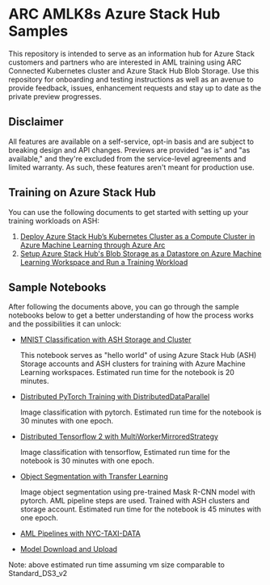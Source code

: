 # ARC AMLK8s Azure Stack Hub Samples

This repository is intended to serve as an information hub for Azure Stack customers and partners who are interested in AML training using ARC Connected Kubernetes cluster and Azure Stack Hub Blob Storage. Use this repository for onboarding and testing instructions as well as an avenue to provide feedback, issues, enhancement requests and stay up to date as the private preview progresses.

## Disclaimer

All features are available on a self-service, opt-in basis and are subject to breaking design and API changes. Previews are provided "as is" and "as available," and they're excluded from the service-level agreements and limited warranty. As such, these features aren't meant for production use.

## Training on Azure Stack Hub

You can use the following documents to get started with setting up your training workloads on ASH:

1. [Deploy Azure Stack Hub’s Kubernetes Cluster as a Compute Cluster in Azure Machine Learning through Azure Arc](AML-ARC-Compute.md)
2. [Setup Azure Stack Hub's Blob Storage as a Datastore on Azure Machine Learning Workspace and Run a Training Workload](Train-AzureArc.md)


## Sample Notebooks

After following the documents above, you can go through the sample notebooks below to get a better understanding of how the process works and the possibilities it can unlock:

* [MNIST Classification with ASH Storage and Cluster](mnist/MNIST_Training_with_ASH_Cluster_and_Storage.ipynb)

  This notebook serves as "hello world" of using Azure Stack Hub (ASH) Storage accounts and ASH clusters for training with 
  Azure Machine Learning workspaces. Estimated run time for the notebook is 20 minutes.
* [Distributed PyTorch Training with DistributedDataParallel](distributed-cifar10/distributed-pytorch-cifar10.ipynb)
  
  Image classification with pytorch. Estimated run time for the notebook is 30 minutes with one epoch.
* [Distributed Tensorflow 2 with MultiWorkerMirroredStrategy](distributed-cifar10/distributed-tf2-cifar10.ipynb)
  
  Image classification with tensorflow, Estimated run time for the notebook is 30 minutes with one epoch.
  
* [Object Segmentation with Transfer Learning](object-segmentation-on-azure-stack/object_segmentation-ash.ipynb)
  
  Image object segmentation using pre-trained Mask R-CNN model with pytorch. AML pipeline steps are used. Trained with
  ASH clusters and storage account. Estimated run time for the notebook is 45 minutes with one epoch.
  
* [AML Pipelines with NYC-TAXI-DATA](pipeline/nyc-taxi-data-regression-model-building.ipynb)
* [Model Download and Upload](AML-model-download-upload.ipynb)

Note: above estimated run time assuming vm size comparable to Standard_DS3_v2
